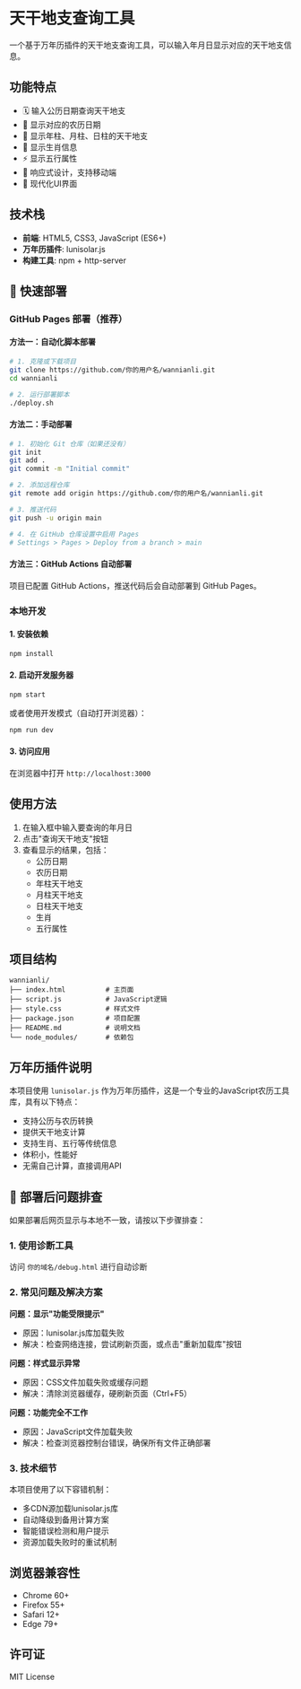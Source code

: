 # 天干地支查询工具

一个基于万年历插件的天干地支查询工具，可以输入年月日显示对应的天干地支信息。

## 功能特点

- 🗓️ 输入公历日期查询天干地支
- 📅 显示对应的农历日期
- 🔮 显示年柱、月柱、日柱的天干地支
- 🐉 显示生肖信息
- ⚡ 显示五行属性
- 📱 响应式设计，支持移动端
- 🎨 现代化UI界面

## 技术栈

- **前端**: HTML5, CSS3, JavaScript (ES6+)
- **万年历插件**: lunisolar.js
- **构建工具**: npm + http-server

## 🚀 快速部署

### GitHub Pages 部署（推荐）

#### 方法一：自动化脚本部署
```bash
# 1. 克隆或下载项目
git clone https://github.com/你的用户名/wannianli.git
cd wannianli

# 2. 运行部署脚本
./deploy.sh
```

#### 方法二：手动部署
```bash
# 1. 初始化 Git 仓库（如果还没有）
git init
git add .
git commit -m "Initial commit"

# 2. 添加远程仓库
git remote add origin https://github.com/你的用户名/wannianli.git

# 3. 推送代码
git push -u origin main

# 4. 在 GitHub 仓库设置中启用 Pages
# Settings > Pages > Deploy from a branch > main
```

#### 方法三：GitHub Actions 自动部署
项目已配置 GitHub Actions，推送代码后会自动部署到 GitHub Pages。

### 本地开发

#### 1. 安装依赖

```bash
npm install
```

#### 2. 启动开发服务器

```bash
npm start
```

或者使用开发模式（自动打开浏览器）：

```bash
npm run dev
```

#### 3. 访问应用

在浏览器中打开 `http://localhost:3000`

## 使用方法

1. 在输入框中输入要查询的年月日
2. 点击"查询天干地支"按钮
3. 查看显示的结果，包括：
   - 公历日期
   - 农历日期
   - 年柱天干地支
   - 月柱天干地支
   - 日柱天干地支
   - 生肖
   - 五行属性

## 项目结构

```
wannianli/
├── index.html          # 主页面
├── script.js           # JavaScript逻辑
├── style.css           # 样式文件
├── package.json        # 项目配置
├── README.md           # 说明文档
└── node_modules/       # 依赖包
```

## 万年历插件说明

本项目使用 `lunisolar.js` 作为万年历插件，这是一个专业的JavaScript农历工具库，具有以下特点：

- 支持公历与农历转换
- 提供天干地支计算
- 支持生肖、五行等传统信息
- 体积小，性能好
- 无需自己计算，直接调用API

## 🔧 部署后问题排查

如果部署后网页显示与本地不一致，请按以下步骤排查：

### 1. 使用诊断工具
访问 `你的域名/debug.html` 进行自动诊断

### 2. 常见问题及解决方案

**问题：显示"功能受限提示"**
- 原因：lunisolar.js库加载失败
- 解决：检查网络连接，尝试刷新页面，或点击"重新加载库"按钮

**问题：样式显示异常**
- 原因：CSS文件加载失败或缓存问题
- 解决：清除浏览器缓存，硬刷新页面（Ctrl+F5）

**问题：功能完全不工作**
- 原因：JavaScript文件加载失败
- 解决：检查浏览器控制台错误，确保所有文件正确部署

### 3. 技术细节

本项目使用了以下容错机制：
- 多CDN源加载lunisolar.js库
- 自动降级到备用计算方案
- 智能错误检测和用户提示
- 资源加载失败时的重试机制

## 浏览器兼容性

- Chrome 60+
- Firefox 55+
- Safari 12+
- Edge 79+

## 许可证

MIT License
